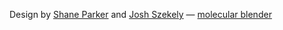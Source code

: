 

Design by [Shane Parker](https://smparker.github.io) and [Josh Szekely](https://jeszekely.github.io)
&mdash;
[molecular blender]({{site.source_link}})

